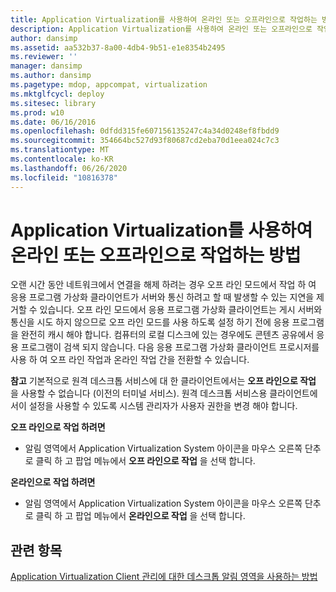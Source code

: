 ```yaml
---
title: Application Virtualization를 사용하여 온라인 또는 오프라인으로 작업하는 방법
description: Application Virtualization를 사용하여 온라인 또는 오프라인으로 작업하는 방법
author: dansimp
ms.assetid: aa532b37-8a00-4db4-9b51-e1e8354b2495
ms.reviewer: ''
manager: dansimp
ms.author: dansimp
ms.pagetype: mdop, appcompat, virtualization
ms.mktglfcycl: deploy
ms.sitesec: library
ms.prod: w10
ms.date: 06/16/2016
ms.openlocfilehash: 0dfdd315fe607156135247c4a34d0248ef8fbdd9
ms.sourcegitcommit: 354664bc527d93f80687cd2eba70d1eea024c7c3
ms.translationtype: MT
ms.contentlocale: ko-KR
ms.lasthandoff: 06/26/2020
ms.locfileid: "10816378"
---
```

# Application Virtualization를 사용하여 온라인 또는 오프라인으로 작업하는 방법


오랜 시간 동안 네트워크에서 연결을 해제 하려는 경우 오프 라인 모드에서 작업 하 여 응용 프로그램 가상화 클라이언트가 서버와 통신 하려고 할 때 발생할 수 있는 지연을 제거할 수 있습니다. 오프 라인 모드에서 응용 프로그램 가상화 클라이언트는 게시 서버와 통신을 시도 하지 않으므로 오프 라인 모드를 사용 하도록 설정 하기 전에 응용 프로그램을 완전히 캐시 해야 합니다. 컴퓨터의 로컬 디스크에 있는 경우에도 콘텐츠 공유에서 응용 프로그램이 검색 되지 않습니다. 다음 응용 프로그램 가상화 클라이언트 프로시저를 사용 하 여 오프 라인 작업과 온라인 작업 간을 전환할 수 있습니다.

**참고**  기본적으로 원격 데스크톱 서비스에 대 한 클라이언트에서는 **오프 라인으로 작업** 을 사용할 수 없습니다 (이전의 터미널 서비스). 원격 데스크톱 서비스용 클라이언트에서이 설정을 사용할 수 있도록 시스템 관리자가 사용자 권한을 변경 해야 합니다.

 

**오프 라인으로 작업 하려면**

-   알림 영역에서 Application Virtualization System 아이콘을 마우스 오른쪽 단추로 클릭 하 고 팝업 메뉴에서 **오프 라인으로 작업** 을 선택 합니다.

**온라인으로 작업 하려면**

-   알림 영역에서 Application Virtualization System 아이콘을 마우스 오른쪽 단추로 클릭 하 고 팝업 메뉴에서 **온라인으로 작업** 을 선택 합니다.

## 관련 항목


[Application Virtualization Client 관리에 대한 데스크톱 알림 영역을 사용하는 방법](how-to-use-the-desktop-notification-area-for-application-virtualization-client-management.md)

 

 





